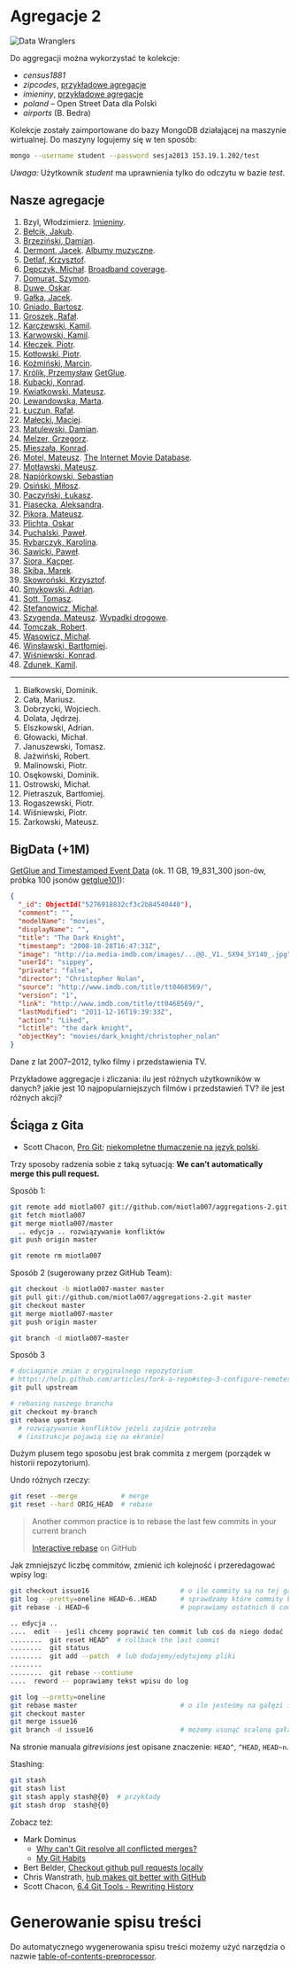 # Agregacje 2

![Data Wranglers](/images/data-wrangler.jpg)

Do aggregacji można wykorzystać te kolekcje:

* *census1881*
* *zipcodes*, [przykładowe agregacje](/Aggregation-Framework-Examples-in-Javascript.md)
* *imieniny*, [przykładowe agregacje](/Aggregation-Framework-Examples-in-Javascript.md)
* *poland* – Open Street Data dla Polski
* *airports* (B. Bedra)

Kolekcje zostały zaimportowane do bazy MongoDB działającej na maszynie
wirtualnej. Do maszyny logujemy się w ten sposób:

```sh
mongo --username student --password sesja2013 153.19.1.202/test
```

*Uwaga:* Użytkownik *student* ma uprawnienia tylko do odczytu w bazie  *test*.


## Nasze agregacje

1. Bzyl, Włodzimierz. [Imieniny](/docs/wbzyl.md).
1. [Bełcik, Jakub](/docs/jbelcik/README.md).
1. [Brzeziński, Damian](/docs/dbrzezinski/dbrzezinski.md).
1. [Dermont, Jacek](/docs/jdermont.md). [Albumy muzyczne](/docs/jdermont_albumy_muzyczne.md).
1. [Detlaf, Krzysztof](/docs/kdetlaf.md).
1. [Dępczyk, Michał](/docs/mdepczyk.md). [Broadband coverage](/docs/mdepczyk/zadanie2.md).
1. [Domurat, Szymon](/docs/sdomurat.md).
1. [Duwe, Oskar](/docs/oduwe.md).
1. [Gałka, Jacek](/docs/jgalka/README.md).
1. [Gniado, Bartosz](/docs/bgniado/README.md).
1. [Groszek, Rafał](/docs/rgroszek/README.md).
1. [Karczewski, Kamil](/docs/kkarczewski.md).
1. [Karwowski, Kamil](/docs/kkarwowski.md).
1. [Kłeczek, Piotr](/docs/pkleczek/README.md).
1. [Kotłowski, Piotr](docs/pkotlowski/README.md).
1. [Koźmiński, Marcin](docs/mkozminski/README.md).
1. [Królik, Przemysław](/docs/pkrolik/zad1.md) [GetGlue](/docs/pkrolik/zad2.md).
1. [Kubacki, Konrad](/docs/kkubacki/README.md).
1. [Kwiatkowski, Mateusz](/docs/mkwiatkowski.md).
1. [Lewandowska, Marta](/docs/mlewandowska.md).
1. [Łuczun, Rafał](/docs/rluczun/README.md).
1. [Małecki, Maciej](/docs/mmalecki/README.md).
1. [Matulewski, Damian](/docs/dmatulewski.md).
1. [Melzer, Grzegorz](/docs/gmelzer.md).
1. [Mieszała, Konrad](/docs/kmieszala.md).
1. [Motel, Mateusz](/docs/mmotel/zadanie1.md). [The Internet Movie Database](/docs/mmotel/zadanie2.md).
1. [Motławski, Mateusz](/docs/mmotlawski/README.md).
1. [Napiórkowski, Sebastian](/docs/sebnapi/README.md)
1. [Osiński, Miłosz](/docs/mosinski/README.md).
1. [Paczyński, Łukasz](/docs/lpaczynski/README.md).
1. [Piasecka, Aleksandra](/docs/apiasecka.md).
1. [Pikora, Mateusz](/docs/mpikora/zadanie1.md).
1. [Plichta, Oskar](/docs/oplichta.md)
1. [Puchalski, Paweł](/docs/ppuchalski/README.md).
1. [Rybarczyk, Karolina](/docs/apiasecka.md).
1. [Sawicki, Paweł](/docs/psawicki.md).
1. [Siora, Kacper](/docs/ksiora/README.md).
1. [Skiba, Marek](/docs/mskiba/README.md).
1. [Skowroński, Krzysztof](/docs/kskowronski/kskowronski.md).
1. [Smykowski, Adrian](/docs/asmykowski/README.md).
1. [Sott, Tomasz](/docs/tsott/README.md).
1. [Stefanowicz, Michał](/docs/mstefanowicz.md).
1. [Szygenda, Mateusz](/docs/mszygenda.md). [Wypadki drogowe](/docs/mszygenda-accidents.md).
1. [Tomczak, Robert](/docs/rtomczak/README.md).
1. [Wąsowicz, Michał](/docs/mwasowicz.md).
1. [Winsławski, Bartłomiej](/docs/bwinslawski.md).
1. [Wiśniewski, Konrad](/docs/kwisniewski/kwisniewski.md).
1. [Zdunek, Kamil](/docs/kzdunek/README.md).

----

1. Białkowski, Dominik.
1. Cała, Mariusz.
1. Dobrzycki, Wojciech.
1. Dolata, Jędrzej.
1. Elszkowski, Adrian.
1. Głowacki, Michał.
1. Januszewski, Tomasz.
1. Jaźwiński, Robert.
1. Malinowski, Piotr.
1. Osękowski, Dominik.
1. Ostrowski, Michał.
1. Pietraszuk, Bartłomiej.
1. Rogaszewski, Piotr.
1. Wiśniewski, Piotr.
1. Żarkowski, Mateusz.


## BigData (+1M)

[GetGlue and Timestamped Event Data](http://getglue-data.s3.amazonaws.com/getglue_sample.tar.gz)
(ok. 11 GB, 19_831_300 json-ów, próbka 100 jsonów [getglue101](/data/wbzyl/getglue101.json)):

```json
{
  "_id": ObjectId("5276918832cf3c2b84540440"),
  "comment": "",
  "modelName": "movies",
  "displayName": "",
  "title": "The Dark Knight",
  "timestamp": "2008-10-28T16:47:31Z",
  "image": "http://ia.media-imdb.com/images/...@@._V1._SX94_SY140_.jpg",
  "userId": "sippey",
  "private": "false",
  "director": "Christopher Nolan",
  "source": "http://www.imdb.com/title/tt0468569/",
  "version": "1",
  "link": "http://www.imdb.com/title/tt0468569/",
  "lastModified": "2011-12-16T19:39:33Z",
  "action": "Liked",
  "lctitle": "the dark knight",
  "objectKey": "movies/dark_knight/christopher_nolan"
}
```

Dane z lat 2007–2012, tylko filmy i przedstawienia TV.

Przykładowe aggregacje i zliczania: ilu jest różnych użytkowników
w danych? jakie jest 10 najpopularniejszych filmów i przedstawień TV?
ile jest różnych akcji?


## Ściąga z Gita

* Scott Chacon, [Pro Git](http://git-scm.com/book);
  [niekompletne tłumaczenie na język polski](http://git-scm.com/book/pl).

Trzy sposoby radzenia sobie z taką sytuacją:
**We can’t automatically merge this pull request.**

Sposób 1:

```sh
git remote add miotla007 git://github.com/miotla007/aggregations-2.git
git fetch miotla007
git merge miotla007/master
  .. edycja .. rozwiązywanie konfliktów
git push origin master

git remote rm miotla007
```

Sposób 2 (sugerowany przez GitHub Team):

```sh
git checkout -b miotla007-master master
git pull git://github.com/miotla007/aggregations-2.git master
git checkout master
git merge miotla007-master
git push origin master

git branch -d miotla007-master
```

Sposób 3

```sh
# dociaganie zmian z oryginalnego repozytorium
# https://help.github.com/articles/fork-a-repo#step-3-configure-remotes
git pull upstream

# rebasing naszego brancha
git checkout my-branch
git rebase upstream
  # rozwiązywanie konfliktów jeżeli zajdzie potrzeba
  # (instrukcje pojawią się na ekranie)
```

Dużym plusem tego sposobu jest brak commita z mergem
(porządek w historii repozytorium).

Undo różnych rzeczy:

```sh
git reset --merge           # merge
git reset --hard ORIG_HEAD  # rebase
```

> Another common practice is to rebase
> the last few commits in your current branch
>
> [Interactive rebase](https://help.github.com/articles/interactive-rebase) on GitHub

Jak zmniejszyć liczbę commitów, zmienić ich kolejność i przeredagować wpisy log:

```sh
git checkout issue16                       # o ile commity są na tej gałęzi
git log --pretty=oneline HEAD~6..HEAD      # sprawdzamy które commity będziemy zmieniać
git rebase -i HEAD~6                       # poprawiamy ostatnich 6 commitów

.. edycja ..
....  edit -- jeśli chcemy poprawić ten commit lub coś do niego dodać
........  git reset HEAD^  # rollback the last commit
........  git status
........  git add --patch  # lub dodajemy/edytujemy pliki
........
........  git rebase --contiune
....  reword -- poprawiamy tekst wpisu do log

git log --pretty=oneline
git rebase master                          # o ile jesteśmy na gałęzi issue16
git checkout master
git merge issue16
git branch -d issue16                      # możemy usunąć scaloną gałąź
```

Na stronie manuala *gitrevisions* jest opisane znaczenie:
`HEAD^`, `^HEAD`, `HEAD~n`.

Stashing:

```sh
git stash
git stash list
git stash apply stash@{0}  # przykłady
git stash drop  stash@{0}
```

Zobacz też:

* Mark Dominus
  - [Why can't Git resolve all conflicted merges?](http://blog.plover.com/prog/git-merge.html)
  - [My Git Habits](http://blog.plover.com/prog/git-habits.html)
* Bert Belder, [Checkout github pull requests locally](https://gist.github.com/piscisaureus/3342247)
* Chris Wanstrath, [hub makes git better with GitHub](http://defunkt.io/hub/)
* Scott Chacon, [6.4 Git Tools - Rewriting History](http://git-scm.com/book/en/Git-Tools-Rewriting-History)

# Generowanie spisu treści

Do automatycznego wygenerowania spisu treści możemy użyć narzędzia o
nazwie [table-of-contents-preprocessor](https://github.com/aslushnikov/table-of-contents-preprocessor).
